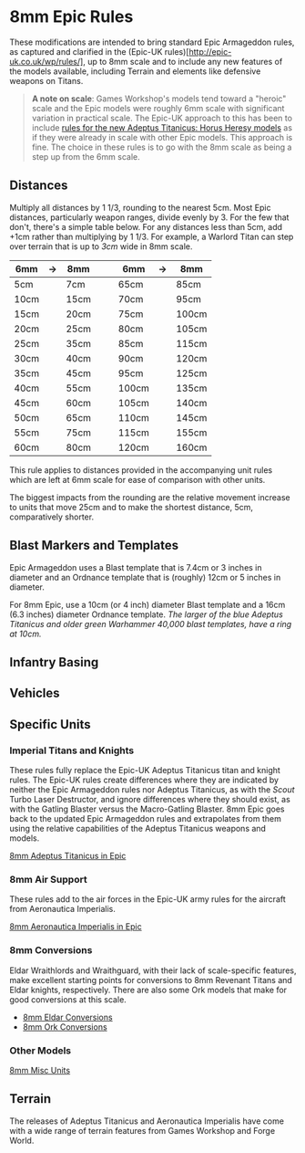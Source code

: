 # 8mm Epic Rules

These modifications are intended to bring standard Epic Armageddon rules, as captured and clarified in the (Epic-UK rules)[http://epic-uk.co.uk/wp/rules/], up to 8mm scale and to include any new features of the models available, including Terrain and elements like defensive weapons on Titans. 

> **A note on scale**: Games Workshop's models tend toward a "heroic" scale and the Epic models were roughly 6mm scale with significant variation in practical scale. The Epic-UK approach to this has been to include [rules for the new Adeptus Titanicus: Horus Heresy models](http://epic-uk.co.uk/lists/CodexAT.pdf) as if they were already in scale with other Epic models. This approach is fine. The choice in these rules is to go with the 8mm scale as being a step up from the 6mm scale.

## Distances

Multiply all distances by 1 1/3, rounding to the nearest 5cm. Most Epic distances, particularly weapon ranges, divide evenly by 3. For the few that don't, there's a simple table below. For any distances less than 5cm, add +1cm rather than multiplying by 1 1/3. For example, a Warlord Titan can step over terrain that is up to _3cm_ wide in 8mm scale.

6mm | -> | 8mm | | | 6mm | -> | 8mm
--- | -- | --- | - | - | -- | -- | ---
5cm | | 7cm | | | 65cm | | 85cm
10cm | | 15cm | | | 70cm | | 95cm
15cm | | 20cm | | | 75cm | | 100cm
20cm | | 25cm | | | 80cm | | 105cm
25cm | | 35cm | | | 85cm | | 115cm
30cm | | 40cm | | | 90cm | | 120cm
35cm | | 45cm | | | 95cm | | 125cm
40cm | | 55cm | | | 100cm | | 135cm
45cm | | 60cm | | | 105cm | | 140cm
50cm | | 65cm | | | 110cm | | 145cm
55cm | | 75cm | | | 115cm | | 155cm
60cm | | 80cm | | | 120cm | | 160cm

This rule applies to distances provided in the accompanying unit rules which are left at 6mm scale for ease of comparison with other units.

The biggest impacts from the rounding are the relative movement increase to units that move 25cm and to make the shortest distance, 5cm, comparatively shorter.

## Blast Markers and Templates

Epic Armageddon uses a Blast template that is 7.4cm or 3 inches in diameter and an Ordnance template that is (roughly) 12cm or 5 inches in diameter.

For 8mm Epic, use a 10cm (or 4 inch) diameter Blast template and a 16cm (6.3 inches) diameter Ordnance template. _The larger of the blue Adeptus Titanicus and older green Warhammer 40,000 blast templates, have a ring at 10cm._

## Infantry Basing



## Vehicles



## Specific Units

### Imperial Titans and Knights

These rules fully replace the Epic-UK Adeptus Titanicus titan and knight rules. The Epic-UK rules create differences where they are indicated by neither the Epic Armageddon rules nor Adeptus Titanicus, as with the _Scout_ Turbo Laser Destructor, and ignore differences where they should exist, as with the Gatling Blaster versus the Macro-Gatling Blaster. 8mm Epic goes back to the updated Epic Armageddon rules and extrapolates from them using the relative capabilities of the Adeptus Titanicus weapons and models.

[8mm Adeptus Titanicus in Epic](8mm_epic_titanicus.md)

### 8mm Air Support

These rules add to the air forces in the Epic-UK army rules for the aircraft from Aeronautica Imperialis.

[8mm Aeronautica Imperialis in Epic](8mm_epic_aeronatuica.md)

### 8mm Conversions

Eldar Wraithlords and Wraithguard, with their lack of scale-specific features, make excellent starting points for conversions to 8mm Revenant Titans and Eldar knights, respectively. There are also some Ork models that make for good conversions at this scale.

* [8mm Eldar Conversions](8mm_epic_eldar.md)
* [8mm Ork Conversions](8mm_epic_orks.md)

### Other Models



[8mm Misc Units](8mm_epic_misc.md)

## Terrain

The releases of Adeptus Titanicus and Aeronautica Imperialis have come with a wide range of terrain features from Games Workshop and Forge World. 
